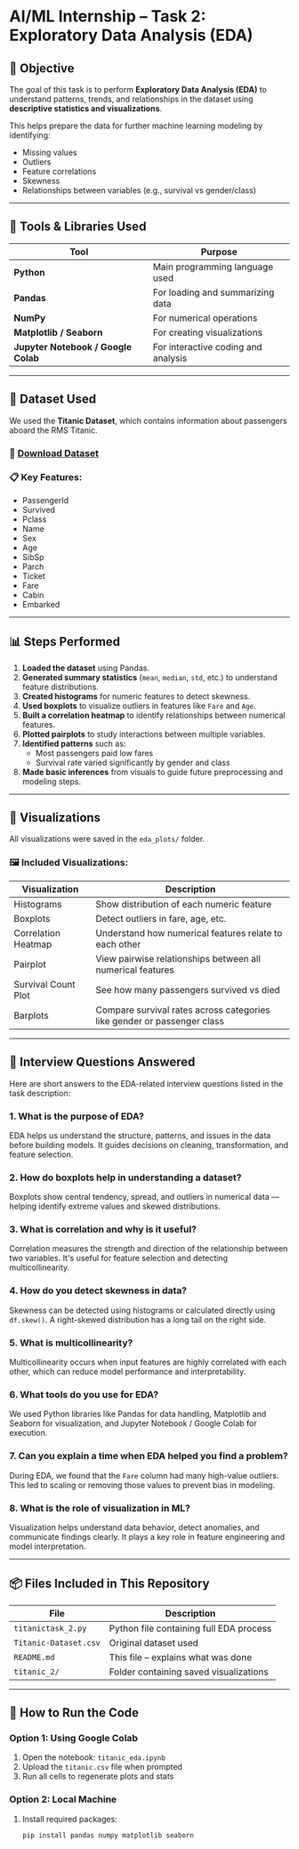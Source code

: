 # AI/ML Internship – Task 2: Exploratory Data Analysis (EDA)

## 🎯 Objective
The goal of this task is to perform **Exploratory Data Analysis (EDA)** to understand patterns, trends, and relationships in the dataset using **descriptive statistics and visualizations**.

This helps prepare the data for further machine learning modeling by identifying:
- Missing values
- Outliers
- Feature correlations
- Skewness
- Relationships between variables (e.g., survival vs gender/class)

---

## 🧰 Tools & Libraries Used

| Tool | Purpose |
|------|---------|
| **Python** | Main programming language used |
| **Pandas** | For loading and summarizing data |
| **NumPy** | For numerical operations |
| **Matplotlib / Seaborn** | For creating visualizations |
| **Jupyter Notebook / Google Colab** | For interactive coding and analysis |

---

## 📁 Dataset Used

We used the **Titanic Dataset**, which contains information about passengers aboard the RMS Titanic.

### 🔗 [Download Dataset](https://raw.githubusercontent.com/datasciencedojo/datasets/master/titanic.csv) 

### 📋 Key Features:
- PassengerId
- Survived
- Pclass
- Name
- Sex
- Age
- SibSp
- Parch
- Ticket
- Fare
- Cabin
- Embarked

---

## 📊 Steps Performed

1. **Loaded the dataset** using Pandas.
2. **Generated summary statistics** (`mean`, `median`, `std`, etc.) to understand feature distributions.
3. **Created histograms** for numeric features to detect skewness.
4. **Used boxplots** to visualize outliers in features like `Fare` and `Age`.
5. **Built a correlation heatmap** to identify relationships between numerical features.
6. **Plotted pairplots** to study interactions between multiple variables.
7. **Identified patterns** such as:
   - Most passengers paid low fares
   - Survival rate varied significantly by gender and class
8. **Made basic inferences** from visuals to guide future preprocessing and modeling steps.

---

## 📸 Visualizations

All visualizations were saved in the `eda_plots/` folder.

### 🖼️ Included Visualizations:
| Visualization | Description |
|--------------|-------------|
| Histograms | Show distribution of each numeric feature |
| Boxplots | Detect outliers in fare, age, etc. |
| Correlation Heatmap | Understand how numerical features relate to each other |
| Pairplot | View pairwise relationships between all numerical features |
| Survival Count Plot | See how many passengers survived vs died |
| Barplots | Compare survival rates across categories like gender or passenger class |

---

## 📝 Interview Questions Answered

Here are short answers to the EDA-related interview questions listed in the task description:

### 1. **What is the purpose of EDA?**
EDA helps us understand the structure, patterns, and issues in the data before building models. It guides decisions on cleaning, transformation, and feature selection.

### 2. **How do boxplots help in understanding a dataset?**
Boxplots show central tendency, spread, and outliers in numerical data — helping identify extreme values and skewed distributions.

### 3. **What is correlation and why is it useful?**
Correlation measures the strength and direction of the relationship between two variables. It's useful for feature selection and detecting multicollinearity.

### 4. **How do you detect skewness in data?**
Skewness can be detected using histograms or calculated directly using `df.skew()`. A right-skewed distribution has a long tail on the right side.

### 5. **What is multicollinearity?**
Multicollinearity occurs when input features are highly correlated with each other, which can reduce model performance and interpretability.

### 6. **What tools do you use for EDA?**
We used Python libraries like Pandas for data handling, Matplotlib and Seaborn for visualization, and Jupyter Notebook / Google Colab for execution.

### 7. **Can you explain a time when EDA helped you find a problem?**
During EDA, we found that the `Fare` column had many high-value outliers. This led to scaling or removing those values to prevent bias in modeling.

### 8. **What is the role of visualization in ML?**
Visualization helps understand data behavior, detect anomalies, and communicate findings clearly. It plays a key role in feature engineering and model interpretation.

---

## 📦 Files Included in This Repository

| File | Description |
|------|-------------|
| `titanictask_2.py` | Python file containing full EDA process |
| `Titanic-Dataset.csv` | Original dataset used |
| `README.md` | This file – explains what was done |
| `titanic_2/` | Folder containing saved visualizations |

---

## 🚀 How to Run the Code

### Option 1: Using Google Colab
1. Open the notebook: `titanic_eda.ipynb`
2. Upload the `titanic.csv` file when prompted
3. Run all cells to regenerate plots and stats

### Option 2: Local Machine
1. Install required packages:
   ```bash
   pip install pandas numpy matplotlib seaborn
